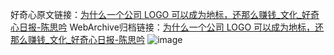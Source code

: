 好奇心原文链接：[为什么一个公司 LOGO 可以成为地标，还那么赚钱_文化_好奇心日报-陈思吟](https://www.qdaily.com/articles/1525.html)
WebArchive归档链接：[为什么一个公司 LOGO 可以成为地标，还那么赚钱_文化_好奇心日报-陈思吟](http://web.archive.org/web/20170725185317/http://www.qdaily.com/articles/1525.html)
![image](http://ww3.sinaimg.cn/large/007d5XDply1g3v4i57ozjj30u02tskjl)